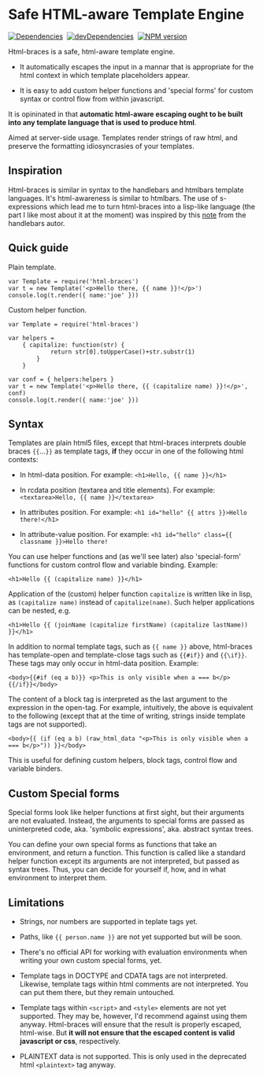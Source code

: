 Safe HTML-aware Template Engine
================================

[![Dependencies][deps-image]][deps-url] 
[![devDependencies][dev-deps-image]][dev-deps-url] 
[![NPM version][npm-image]][npm-url] 


Html-braces is a safe, html-aware template engine. 

* It automatically escapes the input in a mannar that is appropriate for the html context in which template placeholders appear. 

* It is easy to add custom helper functions and 'special forms' for custom syntax or control flow from within javascript. 

It is opininated in that **automatic html-aware escaping ought to be built into any template language that is used to produce html**. 

Aimed at server-side usage. Templates render strings of raw html, and preserve the formatting idiosyncrasies of your templates.  


Inspiration
-----------

Html-braces is similar in syntax to the handlebars and htmlbars template languages. It's html-awareness is similar to htmlbars. The use of s-expressions which lead me to turn html-braces into a lisp-like language (the part I like most about it at the moment) was inspired by this [note](https://gist.github.com/wycats/8116673) from the handlebars autor. 


Quick guide
-----------

Plain template. 

	var Template = require('html-braces')
	var t = new Template('<p>Hello there, {{ name }}!</p>')
	console.log(t.render({ name:'joe' }))


Custom helper function.

	var Template = require('html-braces')
	
	var helpers = 
		{ capitalize: function(str) {
				return str[0].toUpperCase()+str.substr(1)
			}
		}
		
	var conf = { helpers:helpers }
	var t = new Template('<p>Hello there, {{ (capitalize name) }}!</p>', conf)
	console.log(t.render({ name:'joe' }))



Syntax
------

Templates are plain html5 files, except that html-braces interprets double braces `{{`…`}}` as template tags, **if** they occur in one of the following html contexts:

* In html-data position. For example:
	`<h1>Hello, {{ name }}</h1>`

* In rcdata position (textarea and title elements). For example:
	`<textarea>Hello, {{ name }}</textarea>`

* In attributes position. For example:
	`<h1 id="hello" {{ attrs }}>Hello there!</h1>`

* In attribute-value position. For example:
	`<h1 id="hello" class={{ classname }}>Hello there!`

You can use helper functions and (as we'll see later) also 'special-form' functions for custom control flow and variable binding. Example:

	<h1>Hello {{ (capitalize name) }}</h1>

Application of the (custom) helper function `capitalize` is written like in lisp, as `(capitalize name)` instead of `capitalize(name)`. Such helper applications can be nested, e.g. 

	<h1>Hello {{ (joinName (capitalize firstName) (capitalize lastName)) }}</h1>

In addition to normal template tags, such as `{{ name }}` above, html-braces has template-open and template-close tags such as `{{#if}}` and `{{\if}}`. These tags may only occur in html-data position. Example:

	<body>{{#if (eq a b)}} <p>This is only visible when a === b</p> {{/if}}</body>

The content of a block tag is interpreted as the last argument to the expression in the open-tag. For example, intuitively, the above is equivalent to the following (except that at the time of writing, strings inside template tags are not supported). 

	<body>{{ (if (eq a b) (raw_html_data "<p>This is only visible when a === b</p>")) }}</body>

This is useful for defining custom helpers, block tags, control flow and variable binders. 


Custom Special forms
--------------------

Special forms look like helper functions at first sight, but their arguments are not evaluated. Instead, the arguments to special forms are passed as uninterpreted code, aka. 'symbolic expressions', aka. abstract syntax trees. 

You can define your own special forms as functions that take an environment, and return a function. This function is called like a standard helper function except its arguments are not interpreted, but passed as syntax trees. Thus, you can decide for yourself if, how, and in what environment to interpret them. 

Limitations
-----------

* Strings, nor numbers are supported in teplate tags yet. 

* Paths, like `{{ person.name }}` are not yet supported but will be soon.

* There's no official API for working with evaluation environments
  when writing your own custom special forms, yet. 

* Template tags in DOCTYPE and CDATA tags are not interpreted. 
	Likewise, template tags within html comments are not interpreted.
	You can put them there, but they remain untouched. 

* Template tags within `<script>` and `<style>` elements are not yet supported.
	They may be, however, I'd recommend against using them anyway. Html-braces will ensure that the result is properly escaped, html-wise. But **it will not ensure that the escaped content is valid javascript or css**, respectively. 

* PLAINTEXT data is not supported. This is only used in the deprecated html `<plaintext>` tag anyway. 



[npm-image]:      https://img.shields.io/npm/v/html-braces.svg
[npm-url]:        https://npmjs.org/package/html-braces
[deps-image]:     https://img.shields.io/david/alwinb/html-braces.svg
[deps-url]:       https://david-dm.org/alwinb/html-braces
[dev-deps-image]: https://img.shields.io/david/dev/alwinb/html-braces.svg
[dev-deps-url]:   https://david-dm.org/alwinb/html-braces?type=dev
